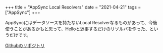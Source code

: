 +++
title = "AppSync Local Resolvers"
date = "2021-04-21"
tags = ["AppSync"]
+++

AppSyncにはデータソースを持たないLocal Resolverなるものがあって、今後使うことがあるかもと思って、Helloと返事するだけのリゾルバを作った、というだけです。

[Githubのリポジトリ](https://github.com/suzukiken/cdkappsync-local)
